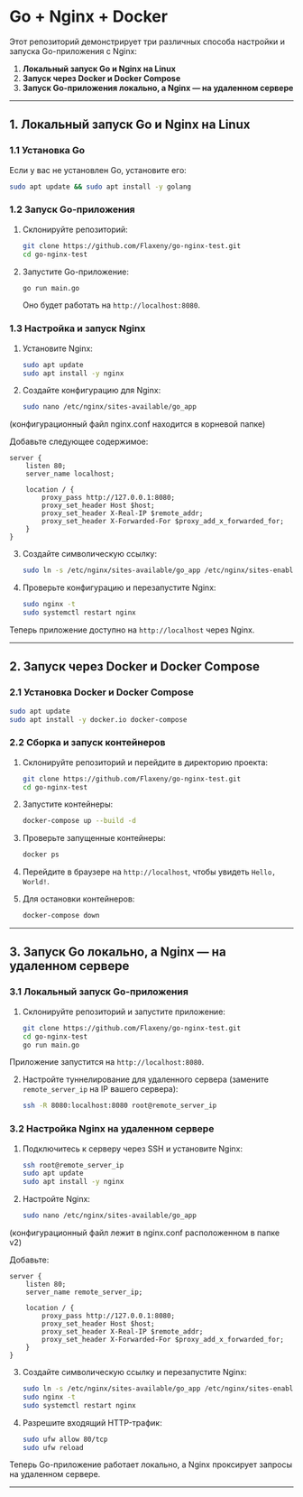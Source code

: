 # Go + Nginx + Docker

Этот репозиторий демонстрирует три различных способа настройки и запуска Go-приложения с Nginx:
1. **Локальный запуск Go и Nginx на Linux**
2. **Запуск через Docker и Docker Compose**
3. **Запуск Go-приложения локально, а Nginx — на удаленном сервере**

---

## 1. Локальный запуск Go и Nginx на Linux

### **1.1 Установка Go**
Если у вас не установлен Go, установите его:
```sh
sudo apt update && sudo apt install -y golang
```

### **1.2 Запуск Go-приложения**

1. Склонируйте репозиторий:
   ```sh
   git clone https://github.com/Flaxeny/go-nginx-test.git
   cd go-nginx-test
   ```

2. Запустите Go-приложение:
   ```sh
   go run main.go
   ```
   Оно будет работать на `http://localhost:8080`.

### **1.3 Настройка и запуск Nginx**

1. Установите Nginx:
   ```sh
   sudo apt update
   sudo apt install -y nginx
   ```

2. Создайте конфигурацию для Nginx:
   ```sh
   sudo nano /etc/nginx/sites-available/go_app
   ```
(конфигурационный файл nginx.conf находится в корневой папке)

   Добавьте следующее содержимое:
   ```nginx
   server {
       listen 80;
       server_name localhost;

       location / {
           proxy_pass http://127.0.0.1:8080;
           proxy_set_header Host $host;
           proxy_set_header X-Real-IP $remote_addr;
           proxy_set_header X-Forwarded-For $proxy_add_x_forwarded_for;
       }
   }
   ```

3. Создайте символическую ссылку:
   ```sh
   sudo ln -s /etc/nginx/sites-available/go_app /etc/nginx/sites-enabled/
   ```

4. Проверьте конфигурацию и перезапустите Nginx:
   ```sh
   sudo nginx -t
   sudo systemctl restart nginx
   ```

Теперь приложение доступно на `http://localhost` через Nginx.

---

## 2. Запуск через Docker и Docker Compose

### **2.1 Установка Docker и Docker Compose**
```sh
sudo apt update
sudo apt install -y docker.io docker-compose
```

### **2.2 Сборка и запуск контейнеров**

1. Склонируйте репозиторий и перейдите в директорию проекта:
   ```sh
   git clone https://github.com/Flaxeny/go-nginx-test.git
   cd go-nginx-test
   ```

2. Запустите контейнеры:
   ```sh
   docker-compose up --build -d
   ```

3. Проверьте запущенные контейнеры:
   ```sh
   docker ps
   ```

4. Перейдите в браузере на `http://localhost`, чтобы увидеть `Hello, World!`.

5. Для остановки контейнеров:
   ```sh
   docker-compose down
   ```

---

## 3. Запуск Go локально, а Nginx — на удаленном сервере

### **3.1 Локальный запуск Go-приложения**

1. Склонируйте репозиторий и запустите приложение:
   ```sh
   git clone https://github.com/Flaxeny/go-nginx-test.git
   cd go-nginx-test
   go run main.go
   ```

Приложение запустится на `http://localhost:8080`.

2. Настройте туннелирование для удаленного сервера (замените `remote_server_ip` на IP вашего сервера):
   ```sh
   ssh -R 8080:localhost:8080 root@remote_server_ip
   ```

### **3.2 Настройка Nginx на удаленном сервере**

1. Подключитесь к серверу через SSH и установите Nginx:
   ```sh
   ssh root@remote_server_ip
   sudo apt update
   sudo apt install -y nginx
   ```

2. Настройте Nginx:
   ```sh
   sudo nano /etc/nginx/sites-available/go_app
   ```
(конфигурационный файл  лежит в nginx.conf расположенном в папке v2)

   Добавьте:
   ```nginx
   server {
       listen 80;
       server_name remote_server_ip;

       location / {
           proxy_pass http://127.0.0.1:8080;
           proxy_set_header Host $host;
           proxy_set_header X-Real-IP $remote_addr;
           proxy_set_header X-Forwarded-For $proxy_add_x_forwarded_for;
       }
   }
   ```

3. Создайте символическую ссылку и перезапустите Nginx:
   ```sh
   sudo ln -s /etc/nginx/sites-available/go_app /etc/nginx/sites-enabled/
   sudo nginx -t
   sudo systemctl restart nginx
   ```

4. Разрешите входящий HTTP-трафик:
   ```sh
   sudo ufw allow 80/tcp
   sudo ufw reload
   ```

Теперь Go-приложение работает локально, а Nginx проксирует запросы на удаленном сервере.

---



